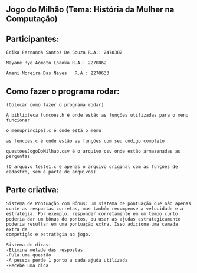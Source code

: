 ## Jogo do Milhão (Tema: História da Mulher na Computação)

## Participantes:

    Érika Fernanda Santos De Souza R.A.: 2478382

    Mayane Rye Aomoto Loaoka R.A.: 2270862

    Amani Moreira Das Neves   R.A.: 2270633

## Como fazer o programa rodar: 

    (Colocar como fazer o programa rodar)

    A biblioteca funcoes.h é onde estão as funções utilizadas para o menu funcionar

    o menuprincipal.c é onde está o menu

    as funcoes.c é onde estão as funções com seu código completo

    questoesJogoDoMilhao.csv é o arquivo csv onde estão armazenadas as perguntas

    (O arquivo teste1.c é apenas o arquivo original com as funções de cadastro, sem a parte de arquivos)



## Parte criativa:

    Sistema de Pontuação com Bônus: Um sistema de pontuação que não apenas conte as respostas corretas, mas também recompense a velocidade e a estratégia. Por exemplo, responder corretamente em um tempo curto poderia dar um bônus de pontos, ou usar as ajudas estrategicamente poderia resultar em uma pontuação extra. Isso adiciona uma camada extra de 
    competição e estratégia ao jogo.

    Sistema de dicas:
    -Elimina metade das respostas
    -Pula uma questão
    -A pessoa perde 1 ponto a cada ajuda utilizada
    -Recebe uma dica





```
